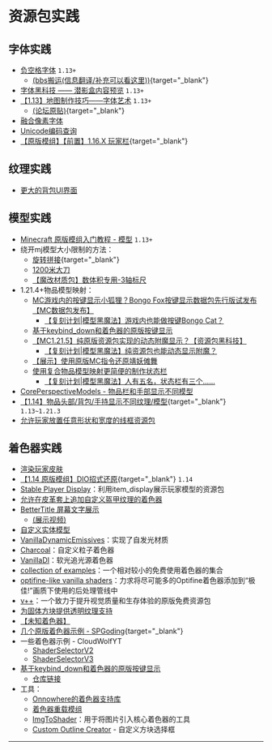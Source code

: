 # 资源包实践
<ColorLine :height="4"/>

## 字体实践
- [负空格字体](https://github.com/AmberWat/NegativeSpaceFont) `1.13+`
  - [(bbs搬运(信息翻译/补充可以看这里))](/datapack-index/save/1052254.html){target="_blank"}
- [字体黑科技 —— 潜影盒内容预览](https://www.bilibili.com/video/av67508247) `1.13+`
- [【1.13】地图制作技巧——字体艺术](https://ououn.github.io/minecraft.html) `1.13+`
  - [(论坛原贴)](/datapack-index/save/835539.html){target="_blank"}
- [融合像素字体](https://github.com/TakWolf/fusion-pixel-font)
- [Unicode编码查询](https://util.unicode.org/UnicodeJsps/character.jsp)
- [【原版模组】【前置】1.16.X 玩家栏](/datapack-index/save/1156574.html){target="_blank"} 

## 纹理实践
- [更大的背包UI界面](https://cdn.discordapp.com/attachments/1287613334300135457/1289298256097968294/ui.zip?ex=66f85012&is=66f6fe92&hm=ffb8b598df564c2c487db51dfc716557e2d20ff927acb583cbd96480068b2ecf&) 

## 模型实践
- [Minecraft 原版模组入门教程 - 模型](https://zhangshenxing.github.io/VanillaModTutorial/#%E6%A8%A1%E5%9E%8B) `1.13+`
- 绕开mj模型大小限制的方法：
  - [旋转拼接](/datapack-index/save/637959.html){target="_blank"}&nbsp;&nbsp;
  - [1200米大刀](https://www.bilibili.com/video/av24626290/)&nbsp;&nbsp;
  - [【魔改材质包】数体积专用-3轴标尺](https://www.bilibili.com/video/av39646162/)
- 1.21.4+物品模型映射：
  - [MC游戏内的按键显示小狐狸？Bongo Fox按键显示数据包先行版试发布【MC数据包发布】](https://www.bilibili.com/video/BV1DcfxY5Ep5/)
    - [【复刻计划|模型黑魔法】游戏内也能做按键Bongo Cat？](https://www.bilibili.com/video/BV1nuZoYjE8c)
  - [基于keybind_down和着色器的原版按键显示](/feature/archive/202508/2/content.md)
  - [【MC1.21.5】纯原版资源包实现的动态附魔显示？【资源包黑科技】](https://www.bilibili.com/video/BV1FGo8YiEDt/)
    - [【复刻计划|模型黑魔法】纯资源包也能动态显示附魔？](https://www.bilibili.com/video/BV1q58Hz7EMv)
  - [【展示】使用原版MC指令还原靖妖傩舞](https://www.bilibili.com/video/BV1VDAPeKE5q/)
  - [使用复合物品模型映射更简便的制作状态栏](/resources/dust/7/状态栏.md) 
    - [【复刻计划|模型黑魔法】人有五名，状态栏有三个……](https://www.bilibili.com/video/BV1m3dXYrEu2)
- [CorePerspectiveModels - 物品栏和手部显示不同模型](https://github.com/ShockMicro/CorePerspectiveModels)
- [【1.14】物品头部/背包/手持显示不同纹理/模型](/datapack-index/save/833056.html){target="_blank"} `1.13~1.21.3`
- [允许玩家放置任意形状和宽度的线框资源包](https://github.com/HalbFettKaese/WireframeDisplay)

## 着色器实践
- [渲染玩家皮肤](https://github.com/JNNGL/vanilla-shaders/tree/main/fancy_player_models)
- [【1.14 原版模组】DIO招式还原](/datapack-index/save/861017.html){target="_blank"} `1.14`
- [Stable Player Display](https://github.com/bradleyq/stable_player_display)：利用item_display展示玩家模型的资源包
- [允许在皮革套上追加自定义盔甲纹理的着色器](https://github.com/Ancientkingg/fancyPants)
- [BetterTitle 屏幕文字展示](https://github.com/Huoyuyuyu/BetterTitle)&nbsp;&nbsp;&nbsp;
  - [(展示视频)](https://www.bilibili.com/video/BV1AcvyeyECH/)
- [自定义实体模型](https://github.com/DartCat25/CEM-S)
- [VanillaDynamicEmissives](https://github.com/ShockMicro/VanillaDynamicEmissives?)：实现了自发光材质
- [Charcoal](https://github.com/ps-dps/mc-Charcoal)：自定义粒子着色器
- [VanillaDI](https://github.com/JNNGL/VanillaDI/)：软光追光源着色器
- [collection of examples](https://github.com/McTsts/mc-core-shaders?)：一个相对较小的免费使用着色器的集合
- [optifine-like vanilla shaders](https://github.com/bradleyq/mc_vanilla_shaders?)：力求将尽可能多的Optifine着色器添加到“极佳!”画质下使用的后处理管线中
-  [v++](https://github.com/Godlander/vpp?)：一个致力于提升视觉质量和生存体验的原版免费资源包
-  [为固体方块提供透明纹理支持](https://ewanhowell.com/resourcepacks/solid-block-transparency-support/)
-  [【未知着色器】](https://share.weiyun.com/VrGBMgwq)
- [几个原版着色器示例 - SPGoding](/datapack-index/save/917679.html){target="_blank"}
- 一些着色器示例 - CloudWolfYT
  - [ShaderSelectorV2](https://github.com/CloudWolfYT/ShaderSelectorV2)
  - [ShaderSelectorV3](https://github.com/CloudWolfYT/ShaderSelectorV3)
- [基于keybind_down和着色器的原版按键显示](/feature/archive/202508/2/content.md)
  - [仓库链接](https://github.com/Huoyuyuyu/KeyDisplay)
-  工具：
   -  [Onnowhere的着色器支持库](https://github.com/onnowhere/core_shaders/blob/master/.shader_utils/vsh_util.glsl)
   -  [着色器重载模组](https://www.curseforge.com/minecraft/mc-mods/shader-reload)
   -  [ImgToShader](https://non0reo.github.io/ImgToShader/)：用于将图片引入核心着色器的工具
   -  [Custom Outline Creator](https://enchanted.games/app/custom-outlines/) - 自定义方块选择框

---
<script setup>
import { useData } from 'vitepress'
import ColorLine from '/.vitepress/vue/ColorLine.vue'
const { isDark } = useData()
</script>

<ClientOnly>
  <GiscusComment
    repo="CR-019/datapack-index"
    repoId="R_kgDONRhuqw"
    category="闲聊 Chats"
    categoryId="DIC_kwDONRhuq84CkchW"
    mapping="number"
    term="10"
    :strict="false"
    :reactionsEnabled="true"
    emitMetadata="0"
    inputPosition="top"
    :theme="isDark ? 'dark' : 'light'"
    lang="zh-CN"
    loading="lazy"
    class="giscus-wrapper"
  />
</ClientOnly>

<style>
.giscus-wrapper {
  margin: 3rem auto;
  max-width: 800px;
  padding-top: 2rem;
  border-top: 1px solid var(--vp-c-divider);
}
</style>